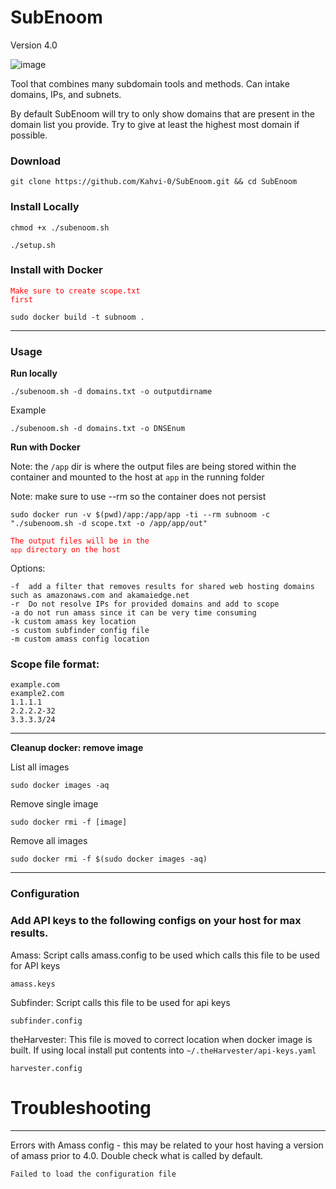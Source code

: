 # SubEnoom
Version 4.0

![image](https://github.com/Kahvi-0/SubEnoom/assets/46513413/5aa80594-aade-4ff9-a603-adda3dc6df2a)


Tool that combines many subdomain tools and methods. Can intake domains, IPs, and subnets. 

By default SubEnoom will try to only show domains that are present in the domain list you provide. Try to give at least the highest most domain if possible. 


### Download

```
git clone https://github.com/Kahvi-0/SubEnoom.git && cd SubEnoom
```

### Install Locally

```
chmod +x ./subenoom.sh
```

```
./setup.sh
```

### Install with Docker
<code style="color : red">Make sure to create scope.txt first</code>

```
sudo docker build -t subnoom .
```

-----

### Usage

**Run locally**
```
./subenoom.sh -d domains.txt -o outputdirname
```

Example

```
./subenoom.sh -d domains.txt -o DNSEnum 
```


**Run with Docker**

Note: the `/app` dir is where the output files are being stored within the container and mounted to the host at `app` in the running folder

Note: make sure to use --rm so the container does not persist
```
sudo docker run -v $(pwd)/app:/app/app -ti --rm subnoom -c "./subenoom.sh -d scope.txt -o /app/app/out"
```

<code style="color : red">The output files will be in the `app` directory on the host</code>


Options:
```
-f  add a filter that removes results for shared web hosting domains such as amazonaws.com and akamaiedge.net
-r  Do not resolve IPs for provided domains and add to scope
-a do not run amass since it can be very time consuming
-k custom amass key location
-s custom subfinder config file
-m custom amass config location
```

### Scope file format:

```
example.com
example2.com
1.1.1.1
2.2.2.2-32
3.3.3.3/24
```
------

**Cleanup docker: remove image**

List all images
```
sudo docker images -aq
```

Remove single image
```
sudo docker rmi -f [image]
```

Remove all images
```
sudo docker rmi -f $(sudo docker images -aq)
```

------

### Configuration 

### Add API keys to the following configs on your host for max results.

Amass:
Script calls amass.config to be used which calls this file to be used for API keys
```
amass.keys
```

Subfinder:
Script calls this file to be used for api keys
```
subfinder.config
```

theHarvester: 
This file is moved to correct location when docker image is built. If using local install put contents into `~/.theHarvester/api-keys.yaml`
```
harvester.config
```

# Troubleshooting
-------

Errors with Amass config - this may be related to your host having a version of amass prior to 4.0. Double check what is called by default.
```
Failed to load the configuration file
```





